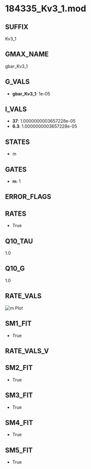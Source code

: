 # 184335_Kv3_1.mod

## SUFFIX

Kv3_1

## GMAX_NAME

gbar_Kv3_1

## G_VALS

- **gbar_Kv3_1**: 1e-05

## I_VALS

- **37**: 1.0000000003657228e-05
- **6.3**: 1.0000000003657228e-05

## STATES

- m

## GATES

- **m**: 1

## ERROR_FLAGS


## RATES

- True

## Q10_TAU

1.0

## Q10_G

1.0

## RATE_VALS

![m Plot](/Users/pbozelos/Dropbox/icg-Chai-Panos/supermodels/output_markdown_files/K/184335_Kv3_1.mod/images/m.png)

## SM1_FIT

- True

## RATE_VALS_V

## SM2_FIT

- True

## SM3_FIT

- True

## SM4_FIT

- True

## SM5_FIT

- True

